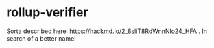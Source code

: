 # rollup-verifier
Sorta described here: https://hackmd.io/2_8sliT8RdWnnNlo24_HFA . In search of a better name!
